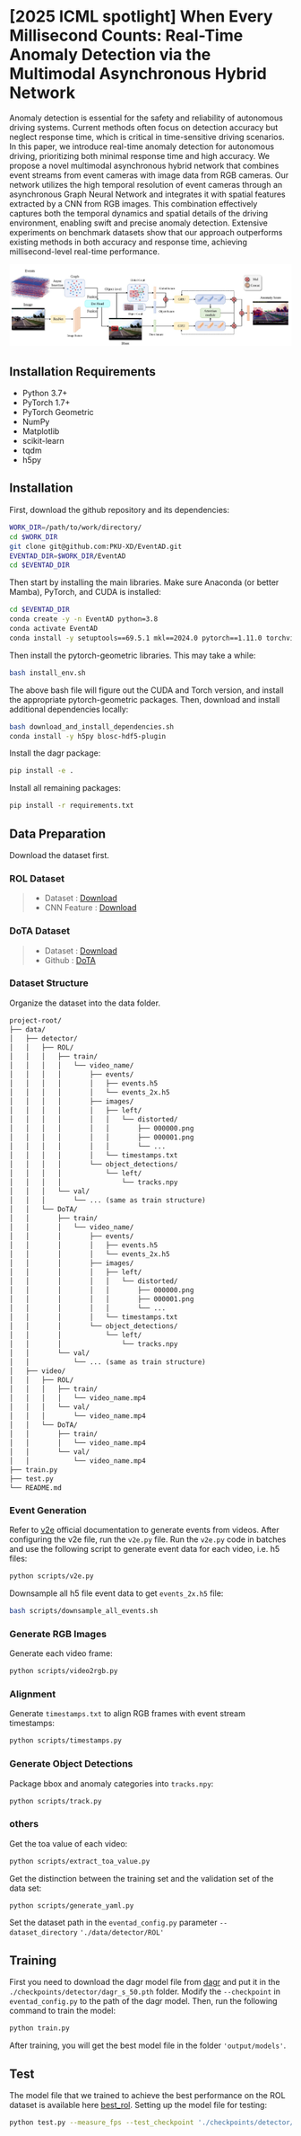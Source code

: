 # [2025 ICML spotlight] When Every Millisecond Counts: Real-Time Anomaly Detection via the Multimodal Asynchronous Hybrid Network

Anomaly detection is essential for the safety and reliability of autonomous driving systems. Current methods often focus on detection accuracy but neglect response time, which is critical in time-sensitive driving scenarios. In this paper, we introduce real-time anomaly detection for autonomous driving, prioritizing both minimal response time and high accuracy. We propose a novel multimodal asynchronous hybrid network that combines event streams from event cameras with image data from RGB cameras. Our network utilizes the high temporal resolution of event cameras through an asynchronous Graph Neural Network and integrates it with spatial features extracted by a CNN from RGB images. This combination effectively captures both the temporal dynamics and spatial details of the driving environment, enabling swift and precise anomaly detection. Extensive experiments on benchmark datasets show that our approach outperforms existing methods in both accuracy and response time, achieving millisecond-level real-time performance.

![System Overview](assets/framework.jpg)

## Installation Requirements

- Python 3.7+
- PyTorch 1.7+
- PyTorch Geometric
- NumPy
- Matplotlib
- scikit-learn
- tqdm
- h5py


## Installation

First, download the github repository and its dependencies:
```bash
WORK_DIR=/path/to/work/directory/
cd $WORK_DIR
git clone git@github.com:PKU-XD/EventAD.git
EVENTAD_DIR=$WORK_DIR/EventAD
cd $EVENTAD_DIR
```

Then start by installing the main libraries. Make sure Anaconda (or better Mamba), PyTorch, and CUDA is installed:
```bash
cd $EVENTAD_DIR
conda create -y -n EventAD python=3.8
conda activate EventAD
conda install -y setuptools==69.5.1 mkl==2024.0 pytorch==1.11.0 torchvision==0.12.0 torchaudio==0.11.0 cudatoolkit=11.3 -c pytorch
```

Then install the pytorch-geometric libraries. This may take a while:
```bash
bash install_env.sh
```

The above bash file will figure out the CUDA and Torch version, and install the appropriate pytorch-geometric packages. Then, download and install additional dependencies locally:
```bash
bash download_and_install_dependencies.sh
conda install -y h5py blosc-hdf5-plugin
```

Install the dagr package:
```bash
pip install -e .
```

Install all remaining packages:
```bash
pip install -r requirements.txt
```

## Data Preparation
Download the dataset first.
### ROL Dataset
> * Dataset : [Download](https://drive.google.com/drive/folders/164J2F4aI4DpZEEgIUZlvabOMVxWxP2O9?usp=sharing)  
> * CNN Feature : [Download](https://drive.google.com/drive/folders/1V5BoyF8QJOxjoPwSDYKuAO8r76gpPg8v?usp=sharing)

### DoTA Dataset
> * Dataset : [Download](https://drive.google.com/drive/folders/1_WzhwZC2NIpzZIpX7YCvapq66rtBc67n)  
> * Github : [DoTA](https://github.com/MoonBlvd/Detection-of-Traffic-Anomaly)

### Dataset Structure
Organize the dataset into the data folder.

```
project-root/
├── data/
│   ├── detector/
│   │   ├── ROL/
│   │   │   ├── train/
│   │   │   │   └── video_name/
│   │   │   │       ├── events/
│   │   │   │       │   ├── events.h5
│   │   │   │       │   └── events_2x.h5
│   │   │   │       ├── images/
│   │   │   │       │   ├── left/
│   │   │   │       │   │   └── distorted/
│   │   │   │       │   │       ├── 000000.png
│   │   │   │       │   │       ├── 000001.png
│   │   │   │       │   │       └── ...
│   │   │   │       │   └── timestamps.txt
│   │   │   │       └── object_detections/
│   │   │   │           └── left/
│   │   │   │               └── tracks.npy
│   │   │   └── val/
│   │   │       └── ... (same as train structure)
│   │   └── DoTA/
│   │       ├── train/
│   │       │   └── video_name/
│   │       │       ├── events/
│   │       │       │   ├── events.h5
│   │       │       │   └── events_2x.h5
│   │       │       ├── images/
│   │       │       │   ├── left/
│   │       │       │   │   └── distorted/
│   │       │       │   │       ├── 000000.png
│   │       │       │   │       ├── 000001.png
│   │       │       │   │       └── ...
│   │       │       │   └── timestamps.txt
│   │       │       └── object_detections/
│   │       │           └── left/
│   │       │               └── tracks.npy
│   │       └── val/
│   │           └── ... (same as train structure)
│   ├── video/
│   │   ├── ROL/
│   │   │   ├── train/
│   │   │   │   └── video_name.mp4
│   │   │   └── val/
│   │   │       └── video_name.mp4
│   │   └── DoTA/
│   │       ├── train/
│   │       │   └── video_name.mp4
│   │       └── val/
│   │           └── video_name.mp4
├── train.py
├── test.py
└── README.md
```


### Event Generation

Refer to [v2e](https://github.com/SensorsINI/v2e) official documentation to generate events from videos. After configuring the v2e file, run the `v2e.py` file. Run the `v2e.py` code in batches and use the following script to generate event data for each video, i.e. h5 files:

```bash
python scripts/v2e.py
```

Downsample all h5 file event data to get `events_2x.h5` file:

```bash
bash scripts/downsample_all_events.sh
```

### Generate RGB Images
Generate each video frame:
```bash
python scripts/video2rgb.py
```

### Alignment
Generate `timestamps.txt` to align RGB frames with event stream timestamps:
```bash
python scripts/timestamps.py
```

### Generate Object Detections
Package bbox and anomaly categories into `tracks.npy`:
```bash
python scripts/track.py
```

### others
Get the toa value of each video:
```bash
python scripts/extract_toa_value.py
```

Get the distinction between the training set and the validation set of the data set:
```bash
python scripts/generate_yaml.py
```
Set the dataset path in the `eventad_config.py` parameter `--dataset_directory` `'./data/detector/ROL'`

## Training
First you need to download the dagr model file from [dagr](https://download.ifi.uzh.ch/rpg/dagr/data/dagr_s_50.pth) and put it in the `./checkpoints/detector/dagr_s_50.pth` folder. Modify the `--checkpoint` in `eventad_config.py` to the path of the dagr model. Then, run the following command to train the model:
```bash
python train.py
```
After training, you will get the best model file in the folder `'output/models'`.

## Test
The model file that we trained to achieve the best performance on the ROL dataset is available here [best_rol](https://drive.google.com/file/d/18hw3UjG1PgbU9kNmQrtOHOEGkAMVVA4a/view?usp=drive_link). Setting up the model file for testing:
```bash
python test.py --measure_fps --test_checkpoint './checkpoints/detector/best_rol.pth'
```
